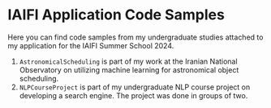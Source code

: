 # IAIFI Application Code Samples
Here you can find code samples from my undergraduate studies attached to my application for the IAIFI Summer School 2024.

1. `AstronomicalScheduling` is part of my work at the Iranian National Observatory on utilizing machine learning for astronomical object scheduling.
1. `NLPCourseProject` is part of my undergraduate NLP course project on developing a search engine. The project was done in groups of two.
